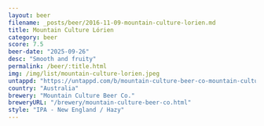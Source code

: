 ```yaml
---
layout: beer
filename: _posts/beer/2016-11-09-mountain-culture-lorien.md
title: Mountain Culture Lórien
category: beer
score: 7.5
beer-date: "2025-09-26"
desc: "Smooth and fruity"
permalink: /beer/:title.html
img: /img/list/mountain-culture-lorien.jpeg
untappd: "https://untappd.com/b/mountain-culture-beer-co-mountain-culture-beer-co-lorien/6255332"
country: "Australia"
brewery: "Mountain Culture Beer Co."
breweryURL: "/brewery/mountain-culture-beer-co.html"
style: "IPA - New England / Hazy"
---
```

